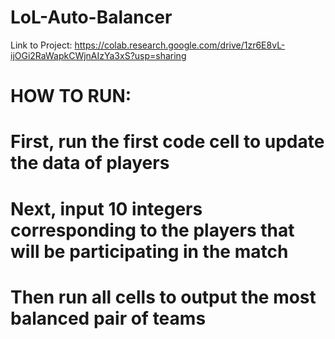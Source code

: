 # LoL-Auto-Balancer
Link to Project:
https://colab.research.google.com/drive/1zr6E8vL-ijOGi2RaWapkCWjnAIzYa3xS?usp=sharing

# HOW TO RUN:
# First, run the first code cell to update the data of players
# Next, input 10 integers corresponding to the players that will be participating in the match
# Then run all cells to output the most balanced pair of teams
